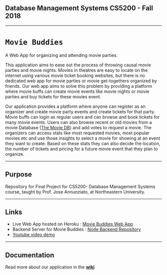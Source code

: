 ## Database Management Systems CS5200 - Fall 2018

---

# `Movie Buddies`
A Web App for organizing and attending movie parties.

This application aims to ease out the process of throwing causal movie parties and movie nights.
Movies in theatres are easy to locate on the internet using various movie ticket booking websites, but there is no dedicated web app for movie parties or movie get-togethers organized by friends. Our web app aims to solve this problem by providing a platform where movie buffs can create movie events like movie nights or movie parties and buy tickets for these movies event.

Our application provides a platform where anyone can register as an organizer and create movie party events and create tickets for that party. Movie buffs can login as regular users and can browse and book tickets for many movie events.
Users can also browse recent or old movies from a movie Database ([The Movie DB](https://www.themoviedb.org/)) and add votes to request a movie. The organizers can access stats like most requested movies, most popular movies etc and use those insights to select a movie for showing at an event they want to create. Based on these stats they can also decide the location, the number of tickets and pricing for a future movie event that they plan to organize.

---

## Purpose
Repository for Final Project for CS5200- Database Management Systems course, taught by Prof. Jose Annunziato, at Northeastern University.

---

## Links
* Live Web App hosted on Heroku : [Movie Buddies Web App](https://movie-buddies-client.herokuapp.com/home)
* Backend Server for Movie Buddies : [Node Backend Repository](https://github.com/karantyagi/movie-buddies-node-server)
* [Youtube video demo]()

---

## Documentation
Read more about our application in the __[wiki ](https://github.com/karantyagi/movieBuddies/wiki)__




